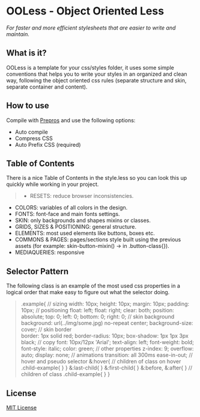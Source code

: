 # OOLess - Object Oriented Less

_For faster and more efficient stylesheets that are easier to write and maintain._

## What is it?

OOLess is a template for your css/styles folder, it uses some simple conventions that helps you to write your styles in an organized and clean way, following the object oriented css rules (separate structure and skin, separate container and content).

## How to use

Compile with [Prepros](http://alphapixels.com/prepros/) and use the following options:
- Auto compile
- Compress CSS
- Auto Prefix CSS (required)

## Table of Contents

There is a nice Table of Contents in the style.less so you can look this up quickly while working in your project.

> * RESETS: reduce browser inconsistencies.
* COLORS: variables of all colors in the design.
* FONTS: font-face and main fonts settings.
* SKIN: only backgrounds and shapes mixins or classes.
* GRIDS, SIZES & POSITIONING: general structure.
* ELEMENTS: most used elements like buttons, boxes etc.
* COMMONS & PAGES: pages/sections style built using the previous assets (for example: skin-button-mixin() -> in .button-class{}).
* MEDIAQUERIES: responsive


## Selector Pattern

The following class is an example of the most used css properties in a logical order that make easy to figure out what the selector doing.

>	.example{
		// sizing
		width: 10px;
		height: 10px;
		margin: 10px;
		padding: 10px;
		// positioning
		float: left;
		float: right;
		clear: both;
		position: absolute;
		top: 0;
		left: 0;
		bottom: 0;
		right: 0;
		// skin background
		background: url(../img/some.jpg) no-repeat center;
		background-size: cover;
		// skin border	
		border: 1px solid red;
		border-radius: 10px;
		box-shadow: 1px 1px 3px black;
		// copy
		font: 10px/12px 'Arial';
		text-align: left;
		font-weight: bold;
		font-style: italic;
		color: green;
		// other properties
		z-index: 9;
		overflow: auto;
		display: none;
		// animations
		transition: all 300ms ease-in-out;
		// hover and pseudo selector
		&:hover{
			// children of class on hover
			.child-example{
			}
		}
		&:last-child{
		}
		&:first-child{
		}
		&:before,
		&:after{
		}
		// children of class
		.child-example{
		}
	}








## License

[MIT License](http://opensource.org/licenses/MIT)